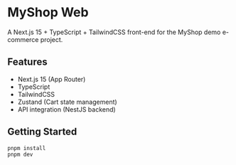 # MyShop Web

A Next.js 15 + TypeScript + TailwindCSS front-end for the MyShop demo e-commerce project.

## Features

- Next.js 15 (App Router)
- TypeScript
- TailwindCSS
- Zustand (Cart state management)
- API integration (NestJS backend)

## Getting Started

```bash
pnpm install
pnpm dev
```
